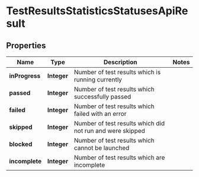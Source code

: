 

# TestResultsStatisticsStatusesApiResult


## Properties

| Name | Type | Description | Notes |
|------------ | ------------- | ------------- | -------------|
|**inProgress** | **Integer** | Number of test results which is running currently |  |
|**passed** | **Integer** | Number of test results which successfully passed |  |
|**failed** | **Integer** | Number of test results which failed with an error |  |
|**skipped** | **Integer** | Number of test results which did not run and were skipped |  |
|**blocked** | **Integer** | Number of test results which cannot be launched |  |
|**incomplete** | **Integer** | Number of test results which are incomplete |  |



